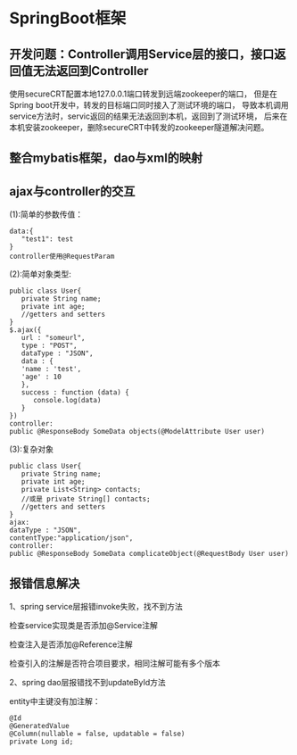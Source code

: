 # SpringBoot框架

## 开发问题：Controller调用Service层的接口，接口返回值无法返回到Controller
使用secureCRT配置本地127.0.0.1端口转发到远端zookeeper的端口，
但是在Spring boot开发中，转发的目标端口同时接入了测试环境的端口，
导致本机调用service方法时，servic返回的结果无法返回到本机，返回到了测试环境，
后来在本机安装zookeeper，删除secureCRT中转发的zookeeper隧道解决问题。

## 整合mybatis框架，dao与xml的映射

## ajax与controller的交互
(1):简单的参数传值：
```
data:{
   "test1": test
}
controller使用@RequestParam
```
(2):简单对象类型:
```
public class User{
   private String name;
   private int age;
   //getters and setters
}
$.ajax({
   url : "someurl",
   type : "POST",
   dataType : "JSON",
   data : {
   'name : 'test',
   'age' : 10
   },
   success : function (data) {
      console.log(data)
   }
})
controller:
public @ResponseBody SomeData objects(@ModelAttribute User user)
```
(3):复杂对象
```
public class User{
   private String name;
   private int age;
   private List<String> contacts;
   //或是 private String[] contacts;
   //getters and setters
}
ajax:
dataType : "JSON",
contentType:"application/json",
controller:
public @ResponseBody SomeData complicateObject(@RequestBody User user)
```

## 报错信息解决
<p>1、spring service层报错invoke失败，找不到方法</p>
<p>检查service实现类是否添加@Service注解</p>
<p>检查注入是否添加@Reference注解</p>
<p>检查引入的注解是否符合项目要求，相同注解可能有多个版本</p>
<p>2、spring dao层报错找不到updateById方法</p>
<p>entity中主键没有加注解：</p>

```
@Id
@GeneratedValue
@Column(nullable = false, updatable = false)
private Long id;
```





